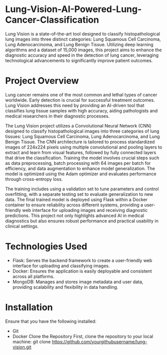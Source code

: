 # Lung-Vision-AI-Powered-Lung-Cancer-Classification

Lung Vision is a state-of-the-art tool designed to classify histopathological lung images into three distinct categories: Lung Squamous Cell Carcinoma, Lung Adenocarcinoma, and Lung Benign Tissue. Utilizing deep learning algorithms and a dataset of 15,000 images, this project aims to enhance the diagnostic accuracy and speed in the detection of lung cancer, leveraging technological advancements to significantly improve patient outcomes.

# Project Overview
Lung cancer remains one of the most common and lethal types of cancer worldwide. Early detection is crucial for successful treatment outcomes. Lung Vision addresses this need by providing an AI-driven tool that classifies lung tissue samples with high accuracy, aiding pathologists and medical researchers in their diagnostic processes.


The Lung Vision project utilizes a Convolutional Neural Network (CNN) designed to classify histopathological images into three categories of lung tissues: Lung Squamous Cell Carcinoma, Lung Adenocarcinoma, and Lung Benign Tissue. The CNN architecture is tailored to process standardized images of 224x224 pixels using multiple convolutional and pooling layers to extract and learn from visual features, followed by fully connected layers that drive the classification. Training the model involves crucial steps such as data preprocessing, batch processing with 64 images per batch for efficiency, and data augmentation to enhance model generalization. The model is optimized using the Adam optimizer and evaluates performance through cross-entropy loss.

The training includes using a validation set to tune parameters and control overfitting, with a separate testing set to evaluate generalization to new data. The final trained model is deployed using Flask within a Docker container to ensure reliability across different systems, providing a user-friendly web interface for uploading images and receiving diagnostic predictions. This project not only highlights advanced AI in medical diagnostics but also ensures robust performance and practical usability in clinical settings.

# Technologies Used
- Flask: Serves the backend framework to create a user-friendly web interface for uploading and classifying images.
- Docker: Ensures the application is easily deployable and consistent across all platforms.
- MongoDB: Manages and stores image metadata and user data, providing scalability and flexibility in data handling.

# Installation
Ensure that you have the following installed:

- Git
- Docker
Clone the Repository
First, clone the repository to your local machine:
git clone https://github.com/yourgithubusername/lung-vision.git
